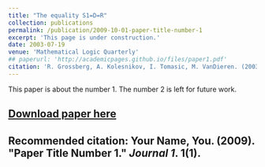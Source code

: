 ```yaml
---
title: "The equality S1=D=R"
collection: publications
permalink: /publication/2009-10-01-paper-title-number-1
excerpt: 'This page is under construction.'
date: 2003-07-19
venue: 'Mathematical Logic Quarterly'
## paperurl: 'http://academicpages.github.io/files/paper1.pdf'
citation: 'R. Grossberg, A. Kolesnikov, I. Tomasic, M. VanDieren. (2003). &quot;The equality S1=D=R.&quot; <i>Mathematical Logic Quarterly</i>. 49, 115-128.'
---
```

This paper is about the number 1. The number 2 is left for future work.

## [Download paper here](http://academicpages.github.io/files/paper1.pdf)

## Recommended citation: Your Name, You. (2009). "Paper Title Number 1." <i>Journal 1</i>. 1(1).